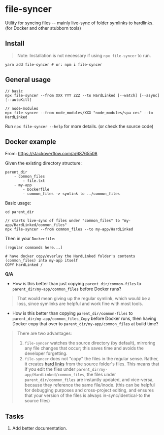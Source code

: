 # file-syncer

Utility for syncing files -- mainly live-sync of folder symlinks to hardlinks. (for Docker and other stubborn tools)

## Install

> Note: Installation is not necessary if using `npx file-syncer` to run.

```
yarn add file-syncer # or: npm i file-syncer
```

## General usage

```
// basic
npx file-syncer --from XXX YYY ZZZ --to HardLinked [--watch] [--async] [--autoKill]

// node-modules
npx file-syncer --from node_modules/XXX "node_modules/spa ces" --to HardLinked
```

Run `npx file-syncer --help` for more details. (or check the source code)

## Docker example

From: https://stackoverflow.com/a/68765508

Given the existing directory structure:
```
parent_dir
	- common_files
		- file.txt
	- my-app
		- Dockerfile
		- common_files -> symlink to ../common_files
```

Basic usage:
```
cd parent_dir

// starts live-sync of files under "common_files" to "my-app/HardLinked/common_files"
npx file-syncer --from common_files --to my-app/HardLinked
```

Then in your `Dockerfile`:
```
[regular commands here...]

# have docker copy/overlay the HardLinked folder's contents (common_files) into my-app itself
COPY HardLinked /
```

**Q/A**

* How is this better than just copying `parent_dir/common-files` to `parent_dir/my-app/common_files` before Docker runs?
> That would mean giving up the regular symlink, which would be a loss, since symlinks are helpful and work fine with most tools.

* How is this better than copying `parent_dir/common-files` to `parent_dir/my-app/common_files_Copy` before Docker runs, then having Docker copy that over to `parent_dir/my-app/common_files` at build time?
> There are two advantages:
> 1) `file-syncer` watches the source directory (by default), mirroring any file changes that occur; this saves time and avoids the developer forgetting.
> 2) `file-syncer` does not "copy" the files in the regular sense. Rather, it creates [hard links](https://www.geeksforgeeks.org/soft-hard-links-unixlinux) from the source folder's files. This means that if you edit the files under `parent_dir/my-app/HardLinked/common_files`, the files under `parent_dir/common_files` are instantly updated, and vice-versa, because they reference the same file/inode. (this can be helpful for debugging purposes and cross-project editing, and ensures that your version of the files is always in-sync/identical-to the source files)

## Tasks

1) Add better documentation.
